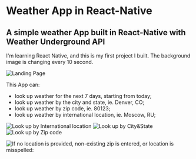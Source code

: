 # Weather App in React-Native

## A simple weather App built in React-Native with Weather Underground API
I'm learning React Native, and this is my first project I built. The background image is changing every 10 second.

![Landing Page](https://github.com/Natalia504/react-native-weatherApp/blob/master/ReadMeAssets/Landing.png)

This App can:
* look up weather for the next 7 days, starting from today;
* look up weather by the city and state, ie. Denver, CO;
* look up weather by zip code, ie. 80123;
* look up weather by international location, ie. Moscow, RU;

![Look up by International location](https://github.com/Natalia504/react-native-weatherApp/blob/master/ReadMeAssets/Paris.png)
![Look up by City&State](https://github.com/Natalia504/react-native-weatherApp/blob/master/ReadMeAssets/Denver.png)
![Look up by Zip code](https://github.com/Natalia504/react-native-weatherApp/blob/master/ReadMeAssets/Paris.png)


![If no location is provided, non-existing zip is entered, or location is misspelled:]('./ReadMeAssets/Error.png)

